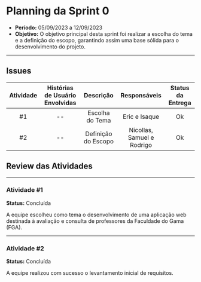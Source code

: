 # **Planning da Sprint 0**

- **Período:** 05/09/2023 a 12/09/2023
- **Objetivo:** O objetivo principal desta sprint foi realizar a escolha do tema e a definição do escopo, garantindo assim uma base sólida para o desenvolvimento do projeto.

---

## **Issues**

|Atividade|Histórias de Usuário Envolvidas|Descrição|Responsáveis|Status da Entrega|
|:----:|:----------:|:----------:|:------:|:--:|
|#1|--| Escolha do Tema | Eric e Isaque | Ok |
|#2|--| Definição do Escopo |  Nicollas, Samuel e Rodrigo  | Ok | 

## **Review das Atividades**

---

### **Atividade #1**
**Status:** Concluída

A equipe escolheu como tema o desenvolvimento de uma aplicação web destinada à avaliação e consulta de professores da Faculdade do Gama (FGA).

---

### **Atividade #2**
**Status:** Concluída

A equipe realizou com sucesso o levantamento inicial de requisitos.



